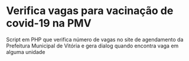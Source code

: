 # Verifica vagas para vacinação de covid-19 na PMV

Script em PHP que verifica número de vagas no site de agendamento da Prefeitura Municipal de Vitória e gera dialog quando encontra vaga em alguma unidade
